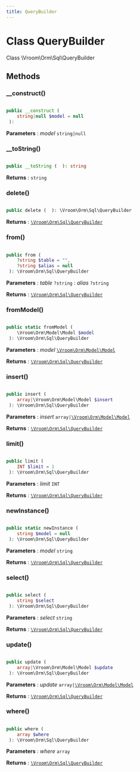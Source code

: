 ```yaml
---
title: QueryBuilder
---
```


# Class QueryBuilder

Class \Vroom\Orm\Sql\QueryBuilder

## Methods

### __construct()

```php

public __construct ( 
    string|null $model = null
 ): 
```

**Parameters**
: _model_ <code>string|null</code>

### __toString()

```php

public __toString (  ): string
```

**Returns**
: <code>string</code>

### delete()

```php

public delete (  ): \Vroom\Orm\Sql\QueryBuilder
```

**Returns**
: <code>[\Vroom\Orm\Sql\QueryBuilder](./QueryBuilder.md)</code>

### from()

```php

public from ( 
    ?string $table = "", 
    ?string $alias = null
 ): \Vroom\Orm\Sql\QueryBuilder
```

**Parameters**
: _table_ <code>?string</code>
: _alias_ <code>?string</code>

**Returns**
: <code>[\Vroom\Orm\Sql\QueryBuilder](./QueryBuilder.md)</code>

### fromModel()

```php

public static fromModel ( 
    \Vroom\Orm\Model\Model $model
 ): \Vroom\Orm\Sql\QueryBuilder
```

**Parameters**
: _model_ <code>[\Vroom\Orm\Model\Model](../Model/Model.md)</code>

**Returns**
: <code>[\Vroom\Orm\Sql\QueryBuilder](./QueryBuilder.md)</code>

### insert()

```php

public insert ( 
    array|\Vroom\Orm\Model\Model $insert
 ): \Vroom\Orm\Sql\QueryBuilder
```

**Parameters**
: _insert_ <code>array|[\Vroom\Orm\Model\Model](../Model/Model.md)</code>

**Returns**
: <code>[\Vroom\Orm\Sql\QueryBuilder](./QueryBuilder.md)</code>

### limit()

```php

public limit ( 
    INT $limit = 1
 ): \Vroom\Orm\Sql\QueryBuilder
```

**Parameters**
: _limit_ <code>INT</code>

**Returns**
: <code>[\Vroom\Orm\Sql\QueryBuilder](./QueryBuilder.md)</code>

### newInstance()

```php

public static newInstance ( 
    string $model = null
 ): \Vroom\Orm\Sql\QueryBuilder
```

**Parameters**
: _model_ <code>string</code>

**Returns**
: <code>[\Vroom\Orm\Sql\QueryBuilder](./QueryBuilder.md)</code>

### select()

```php

public select ( 
    string $select
 ): \Vroom\Orm\Sql\QueryBuilder
```

**Parameters**
: _select_ <code>string</code>

**Returns**
: <code>[\Vroom\Orm\Sql\QueryBuilder](./QueryBuilder.md)</code>

### update()

```php

public update ( 
    array|\Vroom\Orm\Model\Model $update
 ): \Vroom\Orm\Sql\QueryBuilder
```

**Parameters**
: _update_ <code>array|[\Vroom\Orm\Model\Model](../Model/Model.md)</code>

**Returns**
: <code>[\Vroom\Orm\Sql\QueryBuilder](./QueryBuilder.md)</code>

### where()

```php

public where ( 
    array $where
 ): \Vroom\Orm\Sql\QueryBuilder
```

**Parameters**
: _where_ <code>array</code>

**Returns**
: <code>[\Vroom\Orm\Sql\QueryBuilder](./QueryBuilder.md)</code> 




